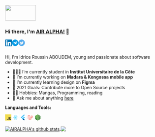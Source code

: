 <img src="https://media.giphy.com/media/h408T6Y5GfmXBKW62l/giphy.gif" width="100px" height="50px">

### Hi there, I'm [AIR ALPHA!](https://airalpha.yo.fr) 👋

<a href="https://www.linkedin.com/in/idrice-roussin-aboudem/">
  <img align="left" alt="Idrice Roussin | Linkedin" width="22px" src="assets/linkedin.svg" />
</a>
<a href="https://t.me/AIRALPHA">
  <img align="left" alt="Idrice Roussin | Telegram" width="21px" src="assets/telegram.svg" />
</a>
<a href="https://twitter.com/airalpha_">
  <img align="left" alt="Idrice Roussin | Twitter" width="21px" src="assets/twitter.svg" />
</a>

<br />
<br />

Hi, I'm Idrice Roussin ABOUDEM, young and passionate about software development.

- 👨🏿‍🎓 I’m currently student in **Institut Universitaire de la Côte**
- 🔭 I’m currently working on **Madara & Kongossa mobile app**
- 🌱 I’m currently learning design on **Figma**
- 👯 2021 Goals: Contribute more to Open Source projects
- 🧖‍♂️ Hobbies: Mangas, Programming, reading
- 💬 Ask me about anything [here](https://airalpha.yo.fr/#contact)

**Languages and Tools:**  

<code><img height="20" src="https://raw.githubusercontent.com/github/explore/80688e429a7d4ef2fca1e82350fe8e3517d3494d/topics/javascript/javascript.png"></code>
<code><img height="20" src="https://raw.githubusercontent.com/github/explore/80688e429a7d4ef2fca1e82350fe8e3517d3494d/topics/react/react.png"></code>
<code><img height="20" src="https://raw.githubusercontent.com/github/explore/80688e429a7d4ef2fca1e82350fe8e3517d3494d/topics/flutter/flutter.png"></code>
<code><img height="20" src="https://raw.githubusercontent.com/github/explore/80688e429a7d4ef2fca1e82350fe8e3517d3494d/topics/laravel/laravel.png"></code>
<code><img height="20" src="https://raw.githubusercontent.com/github/explore/80688e429a7d4ef2fca1e82350fe8e3517d3494d/topics/nodejs/nodejs.png"></code>    



<a href="https://github.com/airalpha/github-readme-stats">
  <img align="center" src="https://github-readme-stats.vercel.app/api?username=airalpha&show_icons=true&include_all_commits=true&theme=material-palenight" alt="AIRALPHA's github stats" />
</a>
<a href="https://github.com/airalpha/github-readme-stats">
  <img align="center" src="https://github-readme-stats.vercel.app/api/top-langs/?username=airalpha&layout=compact&theme=material-palenight" />
</a>
